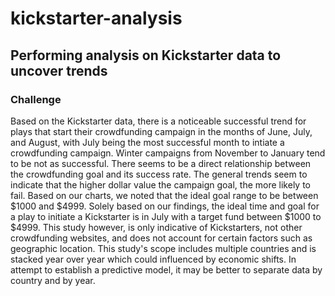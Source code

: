 # kickstarter-analysis
## Performing analysis on Kickstarter data to uncover trends
### Challenge
Based on the Kickstarter data, there is a noticeable successful trend for plays that start their crowdfunding campaign in the months of June, July, and August, with July being the most successful month to intiate a crowdfunding campaign. Winter campaigns from November to January tend to be not as successful. There seems to be a direct relationship between the crowdfunding goal and its success rate. The general trends seem to indicate that the higher dollar value the campaign goal, the more likely to fail. Based on our charts, we noted that the ideal goal range to be between $1000 and $4999. Solely based on our findings, the ideal time and goal for a play to initiate a Kickstarter is in July with a target fund between $1000 to $4999. This study however, is only indicative of Kickstarters, not other crowdfunding websites, and does not account for certain factors such as geographic location. This study's scope includes multiple countries and is stacked year over year which could influenced by economic shifts. In attempt to establish a predictive model, it may be better to separate data by country and by year.
